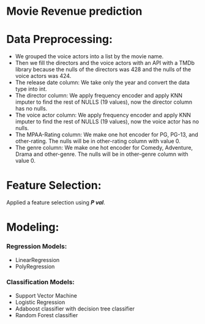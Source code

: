 # Movie Revenue prediction
# Data Preprocessing:
* We grouped the voice actors into a list by the movie name. 
* Then we fill the directors and the voice actors with an API with a TMDb library because the nulls of the directors was 428 and the nulls of the voice actors was 424.
* The release date column: We take only the year and convert the data type into int.
* The director column: We apply frequency encoder and apply  KNN imputer to find the rest of NULLS (19 values), now the director column has no nulls.
* The voice actor column: We apply frequency encoder and apply  KNN imputer to find the rest of NULLS (19 values), now the voice actor has no nulls.
* The MPAA-Rating column: We make one hot encoder for PG, PG-13, and other-rating. The nulls will be in other-rating column with value 0.
* The genre column: We make one hot encoder for Comedy,  Adventure, Drama and other-genre. The nulls will be in other-genre column with value 0.
# Feature Selection: 
Applied a feature selection using ***P val***.
# Modeling:
### Regression Models:
* LinearRegression
* PolyRegression
### Classification Models:
* Support Vector Machine
* Logistic Regression
* Adaboost classifier with decision tree classifier 
* Random Forest classifier 


